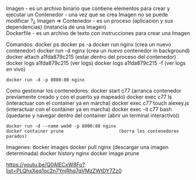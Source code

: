 Imagen               - es un archivo binario que contiene elementos para crear y ejecutar un Contenedor - una vez que se crea Imagen no se puede modificar ?¿
Imagen => Contenedor - es un proceso (aplicacion y sus dependencias) (instancia de una Imagen)               
Dockerfile           - es un archivo de texto con instrucciones para crear una Imagen                       


Comandos:
    docker ps
    docker ps -a
    docker run nginx            (crea un nuevo contenedor)
    docker run -d nginx         (crea un nuevo contenedor in background)
    docker attach a1fda879c215  (estar dentro del proceso del contenedor)
    docker logs a1fda879c215    (ver logs)
    docker logs a1fda879c215 -f (ver logs en vivo)

    docker run -d -p 8080:80 nginx


Como gestionar los contenedores:
    docker start c77                           (arranca contenedor previamente creado y con el puerto ya mapeado)
    docker exec c77 ls                         (interactuar con el container ya en marcha)
    docker exec c77 touch alexey.js            (interactuar con el container ya en marcha)
    docker exec -it c77 bash                   (quedarse y navegar dentro del container (abrir un terminal interactivo))

    docker run -d --name web0 -p 8000:80 nginx
    docker container prune                     (borra los contenedores parados)


Imagenes:
    docker images
    docker pull nginx                       (descargar una imagen determinada)
    docker history nginx
    docker image prune

https://youtu.be/Q0AIECxW8Fo?list=PLQhxXeq1oc2n7YnjRhq7qVMzZWtDY7Zz0